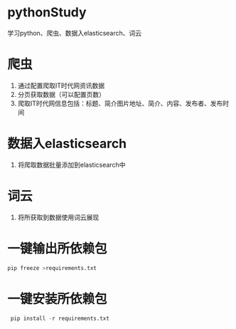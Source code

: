 # pythonStudy
学习python、爬虫、数据入elasticsearch、词云

# 爬虫

1. 通过配置爬取IT时代网资讯数据
2. 分页获取数据（可以配置页数）
3. 爬取IT时代网信息包括：标题、简介图片地址、简介、内容、发布者、发布时间

# 数据入elasticsearch

1. 将爬取数据批量添加到elasticsearch中

# 词云

1. 将所获取到数据使用词云展现

# 一键输出所依赖包
   ```python
   pip freeze >requirements.txt
   ```
# 一键安装所依赖包
   ```python
    pip install -r requirements.txt
   ```